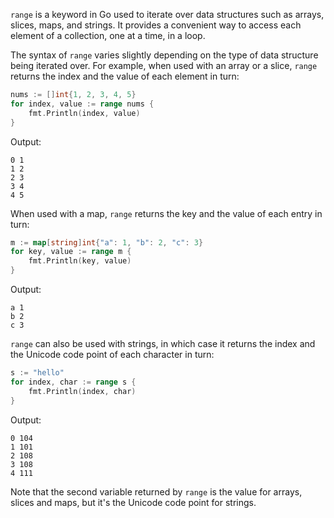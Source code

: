 `range` is a keyword in Go used to iterate over data structures such as arrays, slices, maps, and strings. It provides a convenient way to access each element of a collection, one at a time, in a loop.

The syntax of `range` varies slightly depending on the type of data structure being iterated over. For example, when used with an array or a slice, `range` returns the index and the value of each element in turn:

``` go
nums := []int{1, 2, 3, 4, 5}
for index, value := range nums {
    fmt.Println(index, value)
}
```

Output:
```
0 1
1 2
2 3
3 4
4 5
```

When used with a map, `range` returns the key and the value of each entry in turn:

``` go
m := map[string]int{"a": 1, "b": 2, "c": 3}
for key, value := range m {
    fmt.Println(key, value)
}
```

Output:
```
a 1
b 2
c 3
```

`range` can also be used with strings, in which case it returns the index and the Unicode code point of each character in turn:

``` go
s := "hello"
for index, char := range s {
    fmt.Println(index, char)
}
```

Output:
```
0 104
1 101
2 108
3 108
4 111
```

Note that the second variable returned by `range` is the value for arrays, slices and maps, but it's the Unicode code point for strings.